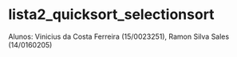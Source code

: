 # lista2_quicksort_selectionsort
Alunos: Vinicius da Costa Ferreira (15/0023251), Ramon Silva Sales (14/0160205)
